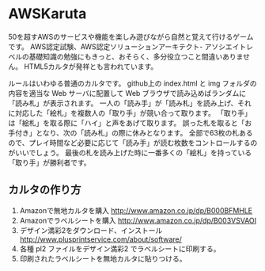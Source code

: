 # AWSKaruta

50を超すAWSのサービスや機能を楽しみ遊びながら自然と覚えて行けるゲームです。
AWS認定試験、AWS認定ソリューションアーキテクト- アソシエイトレベルの基礎知識の勉強にもきっと、おそらく、多分役立つこと間違いありません。
HTML5カルタが発祥とも言われています。

ルールはいわゆる普通のカルタです。
github上の index.html と img フォルダの内容を適当な Web サーバに配置して Web ブラウザで読み込めばランダムに「読み札」が表示されます。
一人の「読み手」が「読み札」を読み上げ、それに対応した「絵札」を複数人の「取り手」が競い合って取ります。
「取り手」は「絵札」を取る際に「ハイ」と声をあげて取ります。
誤った札を取ると「お手付き」となり、次の「読み札」の際に休みとなります。
全部で63枚の札あるので、プレイ時間など必要に応じて「読み手」が読む枚数をコントロールするのがいいでしょう。
最後の札を読み上げた時に一番多くの「絵札」を持っている「取り手」が勝利者です。


## カルタの作り方

1. Amazonで無地カルタを購入 http://www.amazon.co.jp/dp/B000BFMHLE
2. Amazonでラベルシートを購入 http://www.amazon.co.jp/dp/B003VSVAOI
3. デザイン満彩2をダウンロード、インストール http://www.plusprintservice.com/about/software/ 
4. 各種 pl2 ファイルをデザイン満彩2 でラベルシートに印刷する。
5. 印刷されたラベルシートを無地カルタに貼りつける。
